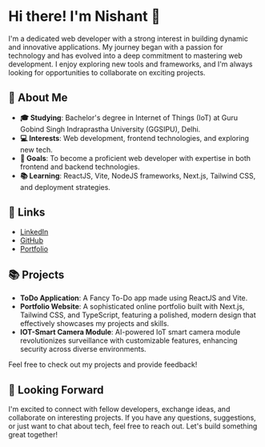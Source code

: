 # Hi there! I'm Nishant 👋

I'm a dedicated web developer with a strong interest in building dynamic and innovative applications. My journey began with a passion for technology and has evolved into a deep commitment to mastering web development. I enjoy exploring new tools and frameworks, and I'm always looking for opportunities to collaborate on exciting projects.

## 🌱 About Me
- **🎓 Studying**: Bachelor's degree in Internet of Things (IoT) at Guru Gobind Singh Indraprastha University (GGSIPU), Delhi.
- **💻 Interests**: Web development, frontend technologies, and exploring new tech.
- **🌟 Goals**: To become a proficient web developer with expertise in both frontend and backend technologies.
- **📚 Learning**: ReactJS, Vite, NodeJS frameworks, Next.js, Tailwind CSS, and deployment strategies.

## 🔗 Links
- [LinkedIn](https://www.linkedin.com/in/nishant-tanwar/)
- [GitHub](https://github.com/nishanttanwarr)
- [Portfolio](https://nextjs-portfolio-coral-alpha.vercel.app/)

## 📚 Projects
- **ToDo Application**: A Fancy To-Do app made using ReactJS and Vite.
- **Portfolio Website**: A sophisticated online portfolio built with Next.js, Tailwind CSS, and TypeScript, featuring a polished, modern design that effectively showcases my projects and skills.
- **IOT-Smart Camera Module**: AI-powered IoT smart camera module revolutionizes surveillance with customizable features, enhancing security across diverse environments.

Feel free to check out my projects and provide feedback!

## 🤝 Looking Forward
I'm excited to connect with fellow developers, exchange ideas, and collaborate on interesting projects. If you have any questions, suggestions, or just want to chat about tech, feel free to reach out. Let's build something great together!
